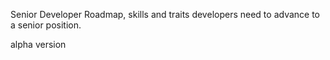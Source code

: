 Senior Developer Roadmap, skills and traits developers need to advance to a senior position.

alpha version
